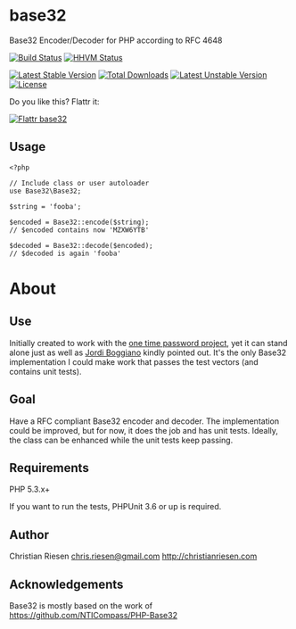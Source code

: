 base32
======

Base32 Encoder/Decoder for PHP according to RFC 4648

[![Build Status](https://secure.travis-ci.org/ChristianRiesen/base32.png)](http://travis-ci.org/ChristianRiesen/base32)
[![HHVM Status](http://hhvm.h4cc.de/badge/christian-riesen/base32.png)](http://hhvm.h4cc.de/package/christian-riesen/base32)

[![Latest Stable Version](https://poser.pugx.org/christian-riesen/base32/v/stable.png)](https://packagist.org/packages/christian-riesen/base32) [![Total Downloads](https://poser.pugx.org/christian-riesen/base32/downloads.png)](https://packagist.org/packages/christian-riesen/base32) [![Latest Unstable Version](https://poser.pugx.org/christian-riesen/base32/v/unstable.png)](https://packagist.org/packages/christian-riesen/base32) [![License](https://poser.pugx.org/christian-riesen/base32/license.png)](https://packagist.org/packages/christian-riesen/base32)

Do you like this? Flattr it:

[![Flattr base32](http://api.flattr.com/button/flattr-badge-large.png)](http://flattr.com/thing/720563/ChristianRiesenbase32-on-GitHub)

Usage
-----

    <?php

    // Include class or user autoloader
    use Base32\Base32;

    $string = 'fooba';

    $encoded = Base32::encode($string);
    // $encoded contains now 'MZXW6YTB'

    $decoded = Base32::decode($encoded);
    // $decoded is again 'fooba'


About
=====

Use
---

Initially created to work with the [one time password project](https://github.com/ChristianRiesen/otp), yet it can stand alone just as well as [Jordi Boggiano](http://seld.be/) kindly pointed out. It's the only Base32 implementation I could make work that passes the test vectors (and contains unit tests).

Goal
----
Have a RFC compliant Base32 encoder and decoder. The implementation could be improved, but for now, it does the job and has unit tests. Ideally, the class can be enhanced while the unit tests keep passing.

Requirements
------------

PHP 5.3.x+

If you want to run the tests, PHPUnit 3.6 or up is required.

Author
------

Christian Riesen <chris.riesen@gmail.com> http://christianriesen.com

Acknowledgements
----------------

Base32 is mostly based on the work of https://github.com/NTICompass/PHP-Base32

